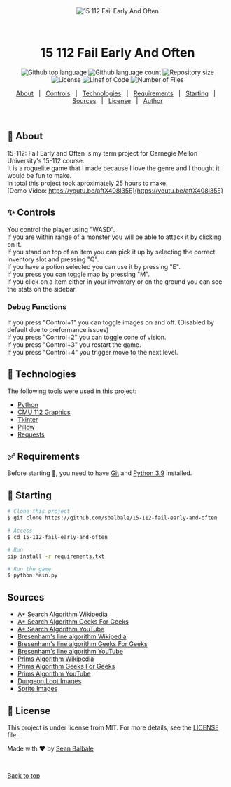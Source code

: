 <div align="center" id="top"> 
  <img src="./.github/app.gif" alt="15 112 Fail Early And Often" />

  &#xa0;

  <!-- <a href="https://15112failearlyandoften.netlify.app">Demo</a> -->
</div>

<h1 align="center">15 112 Fail Early And Often</h1>

<p align="center">
  <img alt="Github top language" src="https://img.shields.io/github/languages/top/sbalbale/15-112-fail-early-and-often?color=4484c7">

  <img alt="Github language count" src="https://img.shields.io/github/languages/count/sbalbale/15-112-fail-early-and-often?color=4484c7">

  <img alt="Repository size" src="https://img.shields.io/github/repo-size/sbalbale/15-112-fail-early-and-often?color=4484c7">

  <img alt="License" src="https://img.shields.io/github/license/sbalbale/15-112-fail-early-and-often?color=4484c7">
  
  <img alt="Linef of Code" src="https://tokei.cherrybrooknetworks.dev/b1/github/sbalbale/15-112-Fail-Early-and-Often">
  
  <img alt="Number of Files" src="https://img.shields.io/github/directory-file-count/sbalbale/15-112-Fail-Early-and-Often?color=4484c7">

  <!-- <img alt="Github issues" src="https://img.shields.io/github/issues/sbalbale/15-112-fail-early-and-often?color=56BEB8" /> -->

  <!-- <img alt="Github forks" src="https://img.shields.io/github/forks/sbalbale/15-112-fail-early-and-often?color=56BEB8" /> -->

  <!-- <img alt="Github stars" src="https://img.shields.io/github/stars/sbalbale/15-112-fail-early-and-often?color=56BEB8" /> -->
</p>

<!-- Status -->

<!-- <h4 align="center"> 
	🚧  15 112 Fail Early And Often 🚀 Under construction...  🚧
</h4> 

<hr> -->

<p align="center">
  <a href="#dart-about">About</a> &#xa0; | &#xa0; 
  <a href="#sparkles-controls">Controls</a> &#xa0; | &#xa0;
  <a href="#rocket-technologies">Technologies</a> &#xa0; | &#xa0;
  <a href="#white_check_mark-requirements">Requirements</a> &#xa0; | &#xa0;
  <a href="#checkered_flag-starting">Starting</a> &#xa0; | &#xa0;
  <a href="#sources">Sources</a> &#xa0; | &#xa0;
  <a href="#memo-license">License</a> &#xa0; | &#xa0;
  <a href="https://github.com/sbalbale" target="_blank">Author</a>
</p>

<br>

## :dart: About ##

15-112: Fail Early and Often is my term project for Carnegie Mellon University's 15-112 course.\
It is a roguelite game that I made because I love the genre and I thought it would be fun to make.\
In total this project took aproximately 25 hours to make.\
[Demo Video: https://youtu.be/aftX408l35E](https://youtu.be/aftX408l35E)

## :sparkles: Controls ##
You control the player using "WASD".\
If you are within range of a monster you will be able to attack it by clicking on it.\
If you stand on top of an item you can pick it up by selecting the correct inventory slot and pressing "Q".\
If you have a potion selected you can use it by pressing "E".\
If you press you can toggle map by pressing "M".\
If you click on a item either in your inventory or on the ground you can see the stats on the sidebar.
### Debug Functions ###

If you press "Control+1" you can toggle images on and off. (Disabled by default due to preformance issues)\
If you press "Control+2" you can toggle cone of vision. \
If you press "Control+3" you restart the game.\
If you press "Control+4" you trigger move to the next level.


## :rocket: Technologies ##

The following tools were used in this project:

- [Python](https://https://www.python.org/)
- [CMU 112 Graphics](https://www.cs.cmu.edu/~112/notes/cmu_112_graphics.py)
- [Tkinter](https://docs.python.org/3/library/tkinter.html#module-tkinter)
- [Pillow](https://pypi.org/project/Pillow/)
- [Requests](https://pypi.org/project/requests/)

## :white_check_mark: Requirements ##

Before starting :checkered_flag:, you need to have [Git](https://git-scm.com) and [Python 3.9](https://https://www.python.org/) installed.

## :checkered_flag: Starting ##

```bash
# Clone this project
$ git clone https://github.com/sbalbale/15-112-fail-early-and-often

# Access
$ cd 15-112-fail-early-and-often

# Run
pip install -r requirements.txt

# Run the game
$ python Main.py
```

## Sources ##

  - [A* Search Algorithm Wikipedia](https://en.wikipedia.org/wiki/A*_search_algorithm)
  - [A* Search Algorithm Geeks For Geeks](https://www.geeksforgeeks.org/a-search-algorithm/)
  - [A* Search Algorithm YouTube](https://www.youtube.com/watch?v=i0x5fj4PqP4)
  - [Bresenham's line algorithm Wikipedia](https://en.wikipedia.org/wiki/Bresenham's_line_algorithm)
  - [Bresenham's line algorithm Geeks For Geeks](https://www.geeksforgeeks.org/bresenhams-line-generation-algorithm/)
  - [Bresenham's line algorithm YouTube](https://www.youtube.com/watch?v=lKVo6oLsCXs&t=39s)
  - [Prims Algorithm Wikipedia](https://en.wikipedia.org/wiki/Prim%27s_algorithm)
  - [Prims Algorithm Geeks For Geeks](https://www.geeksforgeeks.org/prims-minimum-spanning-tree-mst-greedy-algo-5/)
  - [Prims Algorithm YouTube](https://www.youtube.com/watch?v=xthRL0lcx2w)
  - [Dungeon Loot Images](https://www.forgotten-adventures.net/product-category/map-making/)
  - [Sprite Images](https://www.patreon.com/haasio)

## :memo: License ##

This project is under license from MIT. For more details, see the [LICENSE](LICENSE.md) file.


Made with :heart: by <a href="https://github.com/sbalbale" target="_blank">Sean Balbale</a>

&#xa0;

<a href="#top">Back to top</a>
